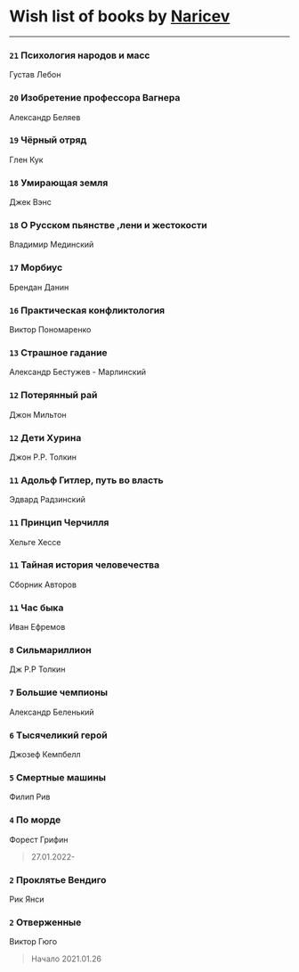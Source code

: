 # Wish list of books by [Naricev](https://plus.google.com/u/0/107090515204537133928/)
---

### `21` Психология народов и масс
Густав Лебон

### `20` Изобретение профессора Вагнера
Александр Беляев

### `19` Чёрный отряд
Глен Кук

### `18` Умирающая земля
Джек Вэнс

### `18` О Русском пьянстве ,лени и жестокости
Владимир Мединский

### `17` Морбиус
Брендан Данин

### `16` Практическая конфликтология
Виктор Пономаренко

### `13` Страшное гадание
Александр Бестужев - Марлинский

### `12` Потерянный рай
Джон Мильтон

### `12` Дети Хурина
Джон Р.Р. Толкин

### `11` Адольф Гитлер, путь во власть
Эдвард Радзинский

### `11` Принцип Черчилля
Хельге Хессе

### `11` Тайная история человечества
Сборник Авторов

### `11` Час быка
Иван Ефремов

### `8` Сильмариллион
Дж Р.Р Толкин

### `7` Большие чемпионы
Александр Беленький

### `6` Тысячеликий герой
Джозеф Кемпбелл

### `5` Смертные машины
Филип Рив

### `4` По морде
Форест Грифин
> 27.01.2022-

### `2` Проклятье Вендиго
Рик Янси

### `2` Отверженные
Виктор Гюго
> Начало 2021.01.26


